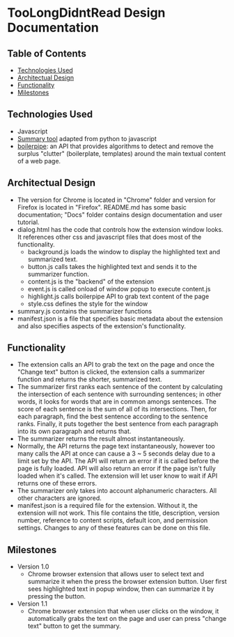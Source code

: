 # TooLongDidntRead Design Documentation

## Table of Contents
- [Technologies Used](#technologies-used)
- [Architectual Design](#architectual-design)
- [Functionality](#functionality)
- [Milestones](#milestones)

## Technologies Used
- Javascript
- [Summary tool](https://gist.github.com/shlomibabluki/5473521) adapted from python to javascript
- [boilerpipe](http://boilerpipe-web.appspot.com/): an API that provides algorithms to detect and remove the surplus "clutter" (boilerplate, templates) around the main textual content of a web page.

## Architectual Design
- The version for Chrome is located in "Chrome" folder and version for Firefox is located in "Firefox". README.md has some basic documentation; "Docs" folder contains design documentation and user tutorial. 
- dialog.html has the code that controls how the extension window looks. It references other css and javascript files that does most of the functionality.
    - background.js loads the window to display the highlighted text and summarized text.
    - button.js calls takes the highlighted text and sends it to the summarizer function.
    - content.js is the "backend" of the extension
    - event.js is called onload of window popup to execute content.js
    - highlight.js calls boilerpipe API to grab text content of the page
    - style.css defines the style for the window
- summary.js contains the summarizer functions
- manifest.json is a file that specifies basic metadata about the extension and also specifies aspects of the extension's functionality.

## Functionality
- The extension calls an API to grab the text on the page and once the "Change text" button is clicked, the extension calls a summarizer function and returns the shorter, summarized text.
- The summarizer first ranks each sentence of the content by calculating the intersection of each sentence with surrounding sentences; in other words, it looks for words that are in common amongs sentences. The score of each sentence is the sum of all of its intersections. Then, for each paragraph, find the best sentence according to the sentence ranks. Finally, it puts together the best sentence from each paragraph into its own paragraph and returns that.
- The summarizer returns the result almost instantaneously.
- Normally, the API returns the page text instantaneously, however too many calls the API at once can cause a 3 ~ 5 seconds delay due to a limit set by the API. The API will return an error if it is called before the page is fully loaded. API will also return an error if the page isn't fully loaded when it's called. The extension will let user know to wait if API returns one of these errors.
- The summarizer only takes into account alphanumeric characters. All other characters are ignored.
- manifest.json is a required file for the extension. Without it, the extension will not work. This file contains the title, description, version number, reference to content scripts, default icon, and permission settings. Changes to any of these features can be done on this file.

## Milestones
- Version 1.0
    - Chrome browser extension that allows user to select text and summarize it when the press the browser extension button. User first sees highlighted text in popup window, then can summarize it by pressing the button.
- Version 1.1
    - Chrome browser extension that when user clicks on the window, it automatically grabs the text on the page and user can press "change text" button to get the summary.
